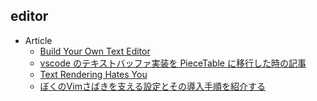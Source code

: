 ## editor

+ Article
    + [Build Your Own Text Editor](https://viewsourcecode.org/snaptoken/kilo/)
    + [vscode のテキストバッファ実装を PieceTable に移行した時の記事](https://code.visualstudio.com/blogs/2018/03/23/text-buffer-reimplementation#_piece-tree)
    + [Text Rendering Hates You](https://gankra.github.io/blah/text-hates-you/)
    + [ぼくのVimさばきを支える設定とその導入手順を紹介する](https://qiita.com/jiroshin/items/ee86ea426a51fa24b319)
